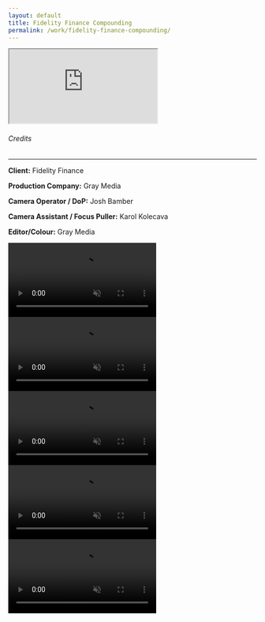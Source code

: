 ```yaml
---
layout: default
title: Fidelity Finance Compounding
permalink: /work/fidelity-finance-compounding/
---
```


<div class="container mt-5 pt-5">
<div class="ratio ratio-16x9 mb-5">
  <iframe src="https://www.youtube.com/embed/gz9ePHcHhHw?controls=1&modestbranding=1&rel=0&iv_load_policy=3&fs=0&disablekb=1" title="Fidelity Finance Compounding" allowfullscreen></iframe>
</div>

<div class="credits-section my-5">
  <div class="position-relative mb-4">
    <h6 class="credits-heading text-uppercase fw-normal text-muted mb-2">Credits</h6>
    <hr class="credits-line">
    <div class="credits-line-highlight"></div>
  </div>

  <p class="mb-2"><strong>Client:</strong> Fidelity Finance</p>
  <p class="mb-2"><strong>Production Company:</strong> Gray Media</p>
  <p class="mb-2"><strong>Camera Operator / DoP:</strong> Josh Bamber</p>
  <p class="mb-2"><strong>Camera Assistant / Focus Puller:</strong> Karol Kolecava</p>
  <p class="mb-2"><strong>Editor/Colour:</strong> Gray Media</p>
</div>

<div class="row g-4">
  <div class="col-md-4">
    <video class="grid-image" autoplay loop muted playsinline>
      <source src="{{ site.baseurl }}/assets/webm/compounding_001.webm" type="video/webm">
    </video>
  </div>
  <div class="col-md-4">
    <video class="grid-image" autoplay loop muted playsinline>
      <source src="{{ site.baseurl }}/assets/webm/compounding_002.webm" type="video/webm">
    </video>
  </div>
  <div class="col-md-4">
    <video class="grid-image" autoplay loop muted playsinline>
      <source src="{{ site.baseurl }}/assets/webm/compounding_003.webm" type="video/webm">
    </video>
  </div>
  <div class="col-md-4">
    <video class="grid-image" autoplay loop muted playsinline>
      <source src="{{ site.baseurl }}/assets/webm/compounding_004.webm" type="video/webm">
    </video>
  </div>
  <div class="col-md-4">
    <video class="grid-image" autoplay loop muted playsinline>
      <source src="{{ site.baseurl }}/assets/webm/compounding_005.webm" type="video/webm">
    </video>
  </div>
</div>
